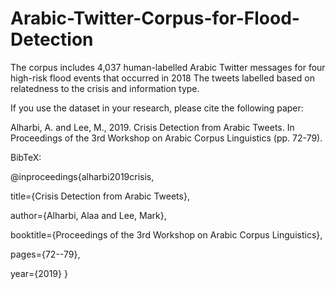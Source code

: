 # Arabic-Twitter-Corpus-for-Flood-Detection
The corpus includes 4,037 human-labelled Arabic Twitter messages for four high-risk flood events that occurred in 2018
The tweets labelled based on relatedness to the crisis and information type. 


If you use the dataset in your research, please cite the following paper: 

Alharbi, A. and Lee, M., 2019. Crisis Detection from Arabic Tweets. In Proceedings of the 3rd Workshop on Arabic Corpus Linguistics (pp. 72-79). 


BibTeX:

@inproceedings{alharbi2019crisis,

 title={Crisis Detection from Arabic Tweets},
  
 author={Alharbi, Alaa and Lee, Mark},
  
 booktitle={Proceedings of the 3rd Workshop on Arabic Corpus Linguistics},
  
 pages={72--79},
  
 year={2019}
}

